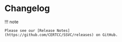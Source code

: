 # Changelog

!!! note

    Please see our [Release Notes](https://github.com/CERTCC/SSVC/releases) on GitHub.
